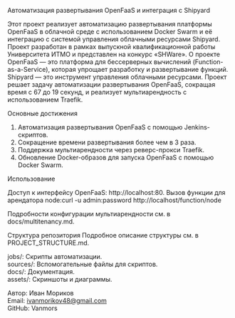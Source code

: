 Автоматизация развертывания OpenFaaS и интеграция с Shipyard

Этот проект реализует автоматизацию развертывания платформы OpenFaaS в облачной среде с использованием Docker Swarm и её
интеграцию с системой управления облачными ресурсами Shipyard. Проект разработан в рамках выпускной квалификационной
работы Университета ИТМО и представлен на конкурс «SHWare».
О проекте
OpenFaaS — это платформа для бессерверных вычислений (Function-as-a-Service), которая упрощает разработку и
развертывание функций. Shipyard — это инструмент управления облачными ресурсами. Проект решает задачу автоматизации
развертывания OpenFaaS, сокращая время с 67 до 19 секунд, и реализует мультиарендность с использованием Traefik.

Основные достижения  
1. Автоматизация развертывания OpenFaaS с помощью Jenkins-скриптов.
2. Сокращение времени развертывания более чем в 3 раза.
3. Поддержка мультиарендности через реверс-прокси Traefik.
4. Обновление Docker-образов для запуска OpenFaaS с помощью Docker Swarm.

Использование

Доступ к интерфейсу OpenFaaS: http://localhost:80.
Вызов функции для арендатора node:curl -u admin:password http://localhost/function/node

Подробности конфигурации мультиарендности см. в docs/multitenancy.md.

Структура репозитория
Подробное описание структуры см. в PROJECT_STRUCTURE.md.

jobs/: Скрипты автоматизации.  
sources/: Вспомогательные файлы для скриптов.  
docs/: Документация.  
assets/: Скриншоты и диаграммы.

Автор: Иван Мориков  
Email: ivanmorikov48@gmail.com  
GitHub: Vanmors
